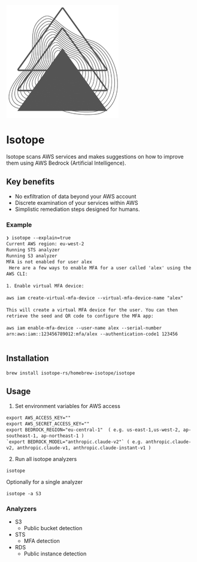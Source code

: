 <picture>
  <source media="(prefers-color-scheme: dark)" srcset="./images/logo-dark.png" width="300px;">
  <img alt="Text changing depending on mode. Light: 'So light!' Dark: 'So dark!'" src="./images/logo-light.png" width="300px;">
</picture>
<br/>

# Isotope

Isotope scans AWS services and makes suggestions on how to improve them using AWS Bedrock (Artificial Intelligence).

## Key benefits
- No exfiltration of data beyond your AWS account 
- Discrete examination of your services within AWS
- Simplistic remediation steps designed for humans.


### Example

```
❯ isotope --explain=true
Current AWS region: eu-west-2
Running STS analyzer
Running S3 analyzer
MFA is not enabled for user alex
 Here are a few ways to enable MFA for a user called 'alex' using the AWS CLI:

1. Enable virtual MFA device:

aws iam create-virtual-mfa-device --virtual-mfa-device-name "alex"

This will create a virtual MFA device for the user. You can then retrieve the seed and QR code to configure the MFA app:

aws iam enable-mfa-device --user-name alex --serial-number arn:aws:iam::123456789012:mfa/alex --authentication-code1 123456


```

## Installation

```
brew install isotope-rs/homebrew-isotope/isotope
```

## Usage

1. Set environment variables for AWS access

```
export AWS_ACCESS_KEY=""
export AWS_SECRET_ACCESS_KEY=""
export BEDROCK_REGION="eu-central-1"  ( e.g. us-east-1,us-west-2, ap-southeast-1, ap-northeast-1 )
`export BEDROCK_MODEL="anthropic.claude-v2"` ( e.g. anthropic.claude-v2, anthropic.claude-v1, anthropic.claude-instant-v1 )
```
2. Run all isotope analyzers

```
isotope 
```

Optionally for a single analyzer

```
isotope -a S3
```

### Analyzers

- S3
  - Public bucket detection
- STS
  - MFA detection
- RDS
  - Public instance detection





